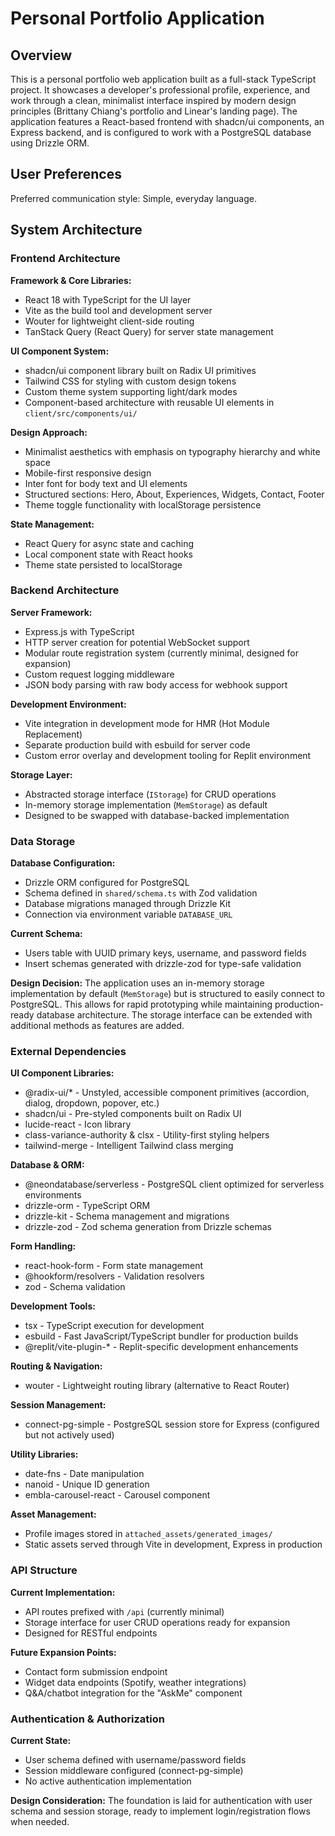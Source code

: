 # Personal Portfolio Application

## Overview

This is a personal portfolio web application built as a full-stack TypeScript project. It showcases a developer's professional profile, experience, and work through a clean, minimalist interface inspired by modern design principles (Brittany Chiang's portfolio and Linear's landing page). The application features a React-based frontend with shadcn/ui components, an Express backend, and is configured to work with a PostgreSQL database using Drizzle ORM.

## User Preferences

Preferred communication style: Simple, everyday language.

## System Architecture

### Frontend Architecture

**Framework & Core Libraries:**
- React 18 with TypeScript for the UI layer
- Vite as the build tool and development server
- Wouter for lightweight client-side routing
- TanStack Query (React Query) for server state management

**UI Component System:**
- shadcn/ui component library built on Radix UI primitives
- Tailwind CSS for styling with custom design tokens
- Custom theme system supporting light/dark modes
- Component-based architecture with reusable UI elements in `client/src/components/ui/`

**Design Approach:**
- Minimalist aesthetics with emphasis on typography hierarchy and white space
- Mobile-first responsive design
- Inter font for body text and UI elements
- Structured sections: Hero, About, Experiences, Widgets, Contact, Footer
- Theme toggle functionality with localStorage persistence

**State Management:**
- React Query for async state and caching
- Local component state with React hooks
- Theme state persisted to localStorage

### Backend Architecture

**Server Framework:**
- Express.js with TypeScript
- HTTP server creation for potential WebSocket support
- Modular route registration system (currently minimal, designed for expansion)
- Custom request logging middleware
- JSON body parsing with raw body access for webhook support

**Development Environment:**
- Vite integration in development mode for HMR (Hot Module Replacement)
- Separate production build with esbuild for server code
- Custom error overlay and development tooling for Replit environment

**Storage Layer:**
- Abstracted storage interface (`IStorage`) for CRUD operations
- In-memory storage implementation (`MemStorage`) as default
- Designed to be swapped with database-backed implementation

### Data Storage

**Database Configuration:**
- Drizzle ORM configured for PostgreSQL
- Schema defined in `shared/schema.ts` with Zod validation
- Database migrations managed through Drizzle Kit
- Connection via environment variable `DATABASE_URL`

**Current Schema:**
- Users table with UUID primary keys, username, and password fields
- Insert schemas generated with drizzle-zod for type-safe validation

**Design Decision:**
The application uses an in-memory storage implementation by default (`MemStorage`) but is structured to easily connect to PostgreSQL. This allows for rapid prototyping while maintaining production-ready database architecture. The storage interface can be extended with additional methods as features are added.

### External Dependencies

**UI Component Libraries:**
- @radix-ui/* - Unstyled, accessible component primitives (accordion, dialog, dropdown, popover, etc.)
- shadcn/ui - Pre-styled components built on Radix UI
- lucide-react - Icon library
- class-variance-authority & clsx - Utility-first styling helpers
- tailwind-merge - Intelligent Tailwind class merging

**Database & ORM:**
- @neondatabase/serverless - PostgreSQL client optimized for serverless environments
- drizzle-orm - TypeScript ORM
- drizzle-kit - Schema management and migrations
- drizzle-zod - Zod schema generation from Drizzle schemas

**Form Handling:**
- react-hook-form - Form state management
- @hookform/resolvers - Validation resolvers
- zod - Schema validation

**Development Tools:**
- tsx - TypeScript execution for development
- esbuild - Fast JavaScript/TypeScript bundler for production builds
- @replit/vite-plugin-* - Replit-specific development enhancements

**Routing & Navigation:**
- wouter - Lightweight routing library (alternative to React Router)

**Session Management:**
- connect-pg-simple - PostgreSQL session store for Express (configured but not actively used)

**Utility Libraries:**
- date-fns - Date manipulation
- nanoid - Unique ID generation
- embla-carousel-react - Carousel component

**Asset Management:**
- Profile images stored in `attached_assets/generated_images/`
- Static assets served through Vite in development, Express in production

### API Structure

**Current Implementation:**
- API routes prefixed with `/api` (currently minimal)
- Storage interface for user CRUD operations ready for expansion
- Designed for RESTful endpoints

**Future Expansion Points:**
- Contact form submission endpoint
- Widget data endpoints (Spotify, weather integrations)
- Q&A/chatbot integration for the "AskMe" component

### Authentication & Authorization

**Current State:**
- User schema defined with username/password fields
- Session middleware configured (connect-pg-simple)
- No active authentication implementation

**Design Consideration:**
The foundation is laid for authentication with user schema and session storage, ready to implement login/registration flows when needed.